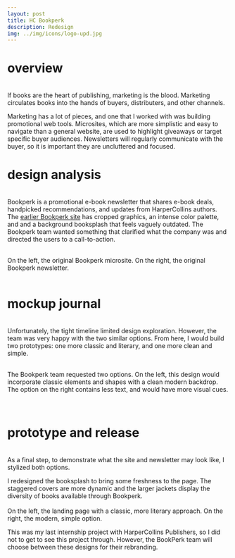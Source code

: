 ```yaml
---
layout: post
title: HC Bookperk
description: Redesign
img: ../img/icons/logo-upd.jpg
---
```


# overview
<br/> If books are the heart of publishing, marketing is the blood. Marketing circulates books into the hands of buyers, distributers, and other channels. 

Marketing has a lot of pieces, and one that I worked with was building promotional web tools. Microsites, which are more simplistic and easy to navigate than a general website, are used to highlight giveaways or target specific buyer audiences. Newsletters will regularly communicate with the buyer, so it is important they are uncluttered and focused. <br/>

# design analysis 
<br/> Bookperk is a promotional e-book newsletter that shares e-book deals, handpicked recommendations, and updates from HarperCollins authors. The [earlier Bookperk site](http://www.bookperk.com/) has cropped graphics, an intense color palette, and and a background booksplash that feels vaguely outdated. The Bookperk team wanted something that clarified what the company was and directed the users to a call-to-action.  

<div class="imag_row">
	<img class="col one-alt" src="../../img/bookperk/landingpage.jpg" alt=""/>
	<img class="col one-alt" src="../../img/bookperk/letter.png" object-fit = "fill" alt="" />
</div>
<div class="col three caption">
On the left, the original Bookperk microsite. On the right, the original Bookperk newsletter.
</div><br/>

# mockup journal 
<br/> Unfortunately, the tight timeline limited design exploration. However, the team was very happy with the two similar options. From here, I would build two prototypes: one more classic and literary, and one more clean and simple. 

<div class="imag_row">
	<img class="col one-alt" src="../../img/bookperk/1-timeless.jpg" alt="" />
	<img class="col one-alt" src="../../img/bookperk/2-modern.jpg" object-fit = "fill" alt="" />
</div>
<div class="col three caption">
The Bookperk team requested two options. On the left, this design would incorporate classic elements and shapes with a clean modern backdrop. The option on the right contains less text, and would have more visual cues. 
</div>
<br/>
<br/>

# prototype and release
<br/> As a final step, to demonstrate what the site and newsletter may look like, I stylized both options.

<div class="imag_row">
	<img class="col three" src="../../img/bookperk/booksplash.jpg" alt="" />
</div>
<div class="col three caption">
I redesigned the booksplash to bring some freshness to the page. The staggered covers are more dynamic and the larger jackets display the diversity of books available through Bookperk. </div>


<div class="imag_row">
	<img class="col one-alt" src="../../img/bookperk/landingpage-classic.jpg" alt="" />
	<img class="col one-alt" src="../../img/bookperk/landingpage-modern.jpg" alt="" />
</div>
<div class="col three caption">
On the left, the landing page with a classic, more literary approach. On the right, the modern, simple option. </div>

This was my last internship project with HarperCollins Publishers, so I did not to get to see this project through. However, the BookPerk team will choose between these designs for their rebranding.
